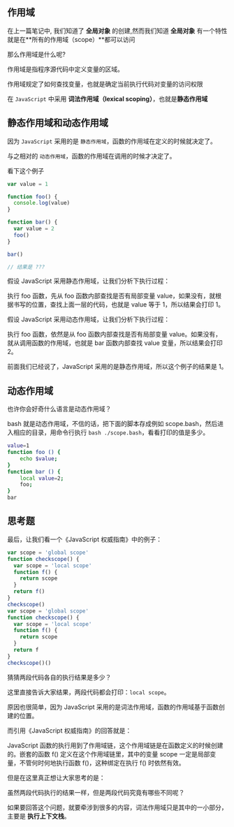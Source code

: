 ## 作用域

在上一篇笔记中, 我们知道了 **全局对象** 的创建,然而我们知道 **全局对象** 有一个特性就是在**所有的作用域（scope）**都可以访问

那么作用域是什么呢?

作用域是指程序源代码中定义变量的区域。

作用域规定了如何查找变量，也就是确定当前执行代码对变量的访问权限

在 `JavaScript` 中采用 **词法作用域（lexical scoping）**，也就是**静态作用域**

## 静态作用域和动态作用域

因为 `JavaScript` 采用的是 `静态作用域`，函数的作用域在定义的时候就决定了。

与之相对的 `动态作用域`，函数的作用域在调用的时候才决定了。

看下这个例子

```js
var value = 1

function foo() {
  console.log(value)
}

function bar() {
  var value = 2
  foo()
}

bar()

// 结果是 ???
```

假设 JavaScript 采用静态作用域，让我们分析下执行过程：

执行 foo 函数，先从 foo 函数内部查找是否有局部变量 value，如果没有，就根据书写的位置，查找上面一层的代码，也就是 value 等于 1，所以结果会打印 1。

假设 JavaScript 采用动态作用域，让我们分析下执行过程：

执行 foo 函数，依然是从 foo 函数内部查找是否有局部变量 value。如果没有，就从调用函数的作用域，也就是 bar 函数内部查找 value 变量，所以结果会打印 2。

前面我们已经说了，JavaScript 采用的是静态作用域，所以这个例子的结果是 1。

## 动态作用域

也许你会好奇什么语言是动态作用域？

bash 就是动态作用域，不信的话，把下面的脚本存成例如 scope.bash，然后进入相应的目录，用命令行执行 `bash ./scope.bash`，看看打印的值是多少。

```bash
value=1
function foo () {
    echo $value;
}
function bar () {
    local value=2;
    foo;
}
bar
```

## 思考题

最后，让我们看一个《JavaScript 权威指南》中的例子：

```js
var scope = 'global scope'
function checkscope() {
  var scope = 'local scope'
  function f() {
    return scope
  }
  return f()
}
checkscope()
var scope = 'global scope'
function checkscope() {
  var scope = 'local scope'
  function f() {
    return scope
  }
  return f
}
checkscope()()
```

猜猜两段代码各自的执行结果是多少？

这里直接告诉大家结果，两段代码都会打印：`local scope`。

原因也很简单，因为 JavaScript 采用的是词法作用域，函数的作用域基于函数创建的位置。

而引用《JavaScript 权威指南》的回答就是：

JavaScript 函数的执行用到了作用域链，这个作用域链是在函数定义的时候创建的。嵌套的函数 f() 定义在这个作用域链里，其中的变量 scope 一定是局部变量，不管何时何地执行函数 f()，这种绑定在执行 f() 时依然有效。

但是在这里真正想让大家思考的是：

虽然两段代码执行的结果一样，但是两段代码究竟有哪些不同呢？

如果要回答这个问题，就要牵涉到很多的内容，词法作用域只是其中的一小部分，主要是 **执行上下文栈**。
